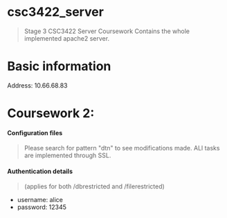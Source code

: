 # csc3422_server
> Stage 3 CSC3422 Server Coursework
> Contains the whole implemented apache2 server. 

# Basic information
Address: 10.66.68.83

# Coursework 2:
#### Configuration files
> Please search for pattern "dtn" to see modifications made.
> ALl tasks are implemented through SSL.
#### Authentication details 
> (applies for both /dbrestricted and /filerestricted)
- username: alice
- password: 12345



